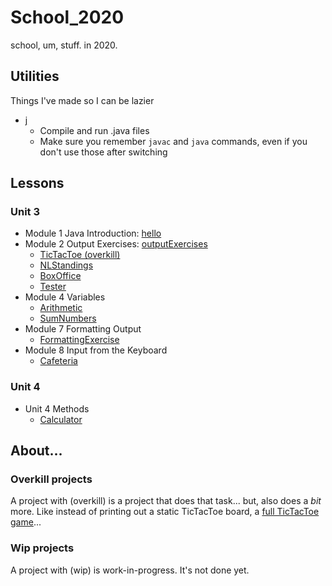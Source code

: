 # School\_2020

school, um, stuff. in 2020.

## Utilities

Things I've made so I can be lazier

  - [j](./j)
    - Compile and run .java files
    - Make sure you remember `javac` and `java` commands, even if you don't use those after switching

## Lessons

### Unit 3

  - Module 1 Java Introduction: [hello](./hello/HelloWorld.java)
  - Module 2 Output Exercises: [outputExercises](./outputExercises)
    - [TicTacToe (overkill)](./outputExercises.ticTacToe)
    - [NLStandings](./outputExercises/NLStandings.java)
    - [BoxOffice](./outputExercises/BoxOffice.java)
    - [Tester](./outputExercises/Tester.java)
  - Module 4 Variables
    - [Arithmetic](./Arithmetic/Arithmetic.java)
    - [SumNumbers](./Variables/SumNumbers.java)
  - Module 7 Formatting Output
    - [FormattingExercise](./FormattingExercise/FormattingExercise.java)
  - Module 8 Input from the Keyboard
    - [Cafeteria](./Cafeteria/Cafeteria.java)

### Unit 4

  - Unit 4 Methods
    - [Calculator](./Calculator/Calculator.java)

## About...

### Overkill projects

A project with (overkill) is a project that does that task... but, also does a _bit_ more. Like instead of printing out a static TicTacToe board, a [full TicTacToe game](./outputExercises.ticTacToe)...

### Wip projects

A project with (wip) is work-in-progress. It's not done yet.
